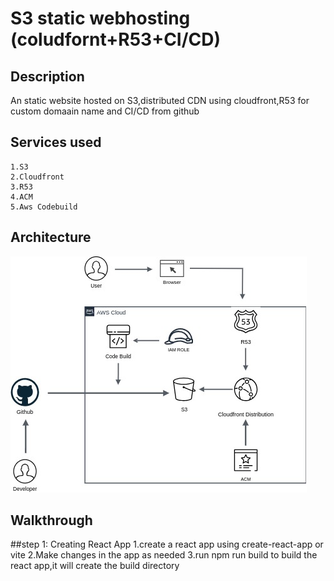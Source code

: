 
# S3 static webhosting (coludfornt+R53+CI/CD)

## Description
An static website hosted on S3,distributed CDN using cloudfront,R53 for custom domaain name and CI/CD from github 

## Services used
    1.S3
    2.Cloudfront
    3.R53
    4.ACM
    5.Aws Codebuild

## Architecture

![Alt architecture](https://github.com/prantasujoy/aws-practice/blob/main/s3_static_hosting/s3_static_svg.jpg?raw=true)




## Walkthrough

##step 1: Creating React App
1.create a react app using create-react-app or vite
2.Make changes in the app as needed
3.run npm run build to build the react app,it will create the build directory






